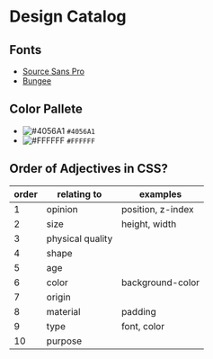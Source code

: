 # Design Catalog

## Fonts
  - [Source Sans Pro](https://fonts.google.com/specimen/Source+Sans+Pro)
  - [Bungee](https://fonts.google.com/specimen/Bungee)

## Color Pallete
  - ![#4056A1](https://placehold.it/15/#4056A1/000000?text=+) `#4056A1`
  - ![#FFFFFF](https://placehold.it/15/#FFFFFF/000000?text=+) `#FFFFFF`

## Order of Adjectives in CSS?
order|relating to|examples
-|-|-
1|opinion|position, z-index
2|size|height, width
3|physical quality|
4|shape|
5|age|
6|color|background-color
7|origin|
8|material|padding
9|type|font, color
10|purpose|

<!-- The header should have a height of 400px and be 100% the width of it's parent container
The avatar should be centered vertically and horizontally (Hint: you may have to play around with position: relative and position: absolute to properly position the avatar)
The name should be centered below the avatar
The background should be a different colour than the nav and the body
The background-image should be a transparent pattern. Feel free to use this tool to assist: https://www.transparenttextures.com/ -->